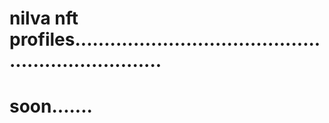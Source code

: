 # nilva nft profiles....................................................................
# soon.......
